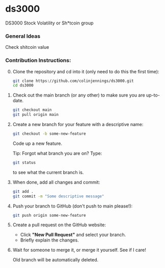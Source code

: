 # ds3000
DS3000 Stock Volatility or Sh*tcoin group


### General Ideas

Check shitcoin value

### Contribution Instructions:

0. Clone the repository and cd into it (only need to do this the first time):

   ```bash
   git clone https://github.com/colinjennings/ds3000.git
   cd ds3000
   ```

1. Check out the main branch (or any other) to make sure you are up-to-date.

   ```bash
   git checkout main
   git pull origin main
   ```

2. Create a new branch for your feature with a descriptive name:

   ```bash
   git checkout -b some-new-feature
   ```

   Code up a new feature.

   Tip: Forgot what branch you are on? Type:
   ``` bash
   git status
   ```
   to see what the current branch is.

4. When done, add all changes and commit:

   ```bash
   git add .
   git commit -m "Some descriptive message"
   ```

5. Push your branch to GitHub (don't push to main please!):

   ```bash
   git push origin some-new-feature
   ```

6. Create a pull request on the GitHub website:

   - Click **"New Pull Request"** and select your branch.  
   - Briefly explain the changes.

7. Wait for someone to merge it, or merge it yourself. See if I care!  

   Old branch will be automatically deleted.

